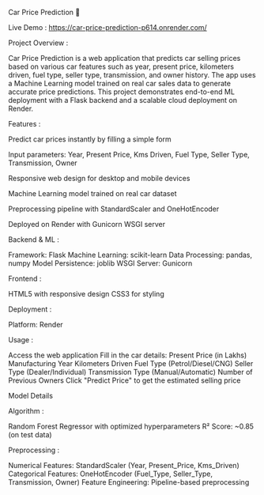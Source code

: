Car Price Prediction 🚗


Live Demo : https://car-price-prediction-p614.onrender.com/


Project Overview :

Car Price Prediction is a web application that predicts car selling prices based on various car features such as year, present price, kilometers driven, fuel type, seller type, transmission, and owner history. 
The app uses a Machine Learning model trained on real car sales data to generate accurate price predictions.
This project demonstrates end-to-end ML deployment with a Flask backend and a scalable cloud deployment on Render.

Features :

Predict car prices instantly by filling a simple form

Input parameters: Year, Present Price, Kms Driven, Fuel Type, Seller Type, Transmission, Owner

Responsive web design for desktop and mobile devices

Machine Learning model trained on real car dataset

Preprocessing pipeline with StandardScaler and OneHotEncoder

Deployed on Render with Gunicorn WSGI server


Backend & ML :

Framework: Flask
Machine Learning: scikit-learn
Data Processing: pandas, numpy
Model Persistence: joblib
WSGI Server: Gunicorn

Frontend :

HTML5 with responsive design
CSS3 for styling

Deployment :

Platform: Render

Usage :

Access the web application
Fill in the car details:
Present Price (in Lakhs)
Manufacturing Year
Kilometers Driven
Fuel Type (Petrol/Diesel/CNG)
Seller Type (Dealer/Individual)
Transmission Type (Manual/Automatic)
Number of Previous Owners
Click "Predict Price" to get the estimated selling price


Model Details

Algorithm :

Random Forest Regressor with optimized hyperparameters
R² Score: ~0.85 (on test data)

Preprocessing :

Numerical Features: StandardScaler (Year, Present_Price, Kms_Driven)
Categorical Features: OneHotEncoder (Fuel_Type, Seller_Type, Transmission, Owner)
Feature Engineering: Pipeline-based preprocessing


